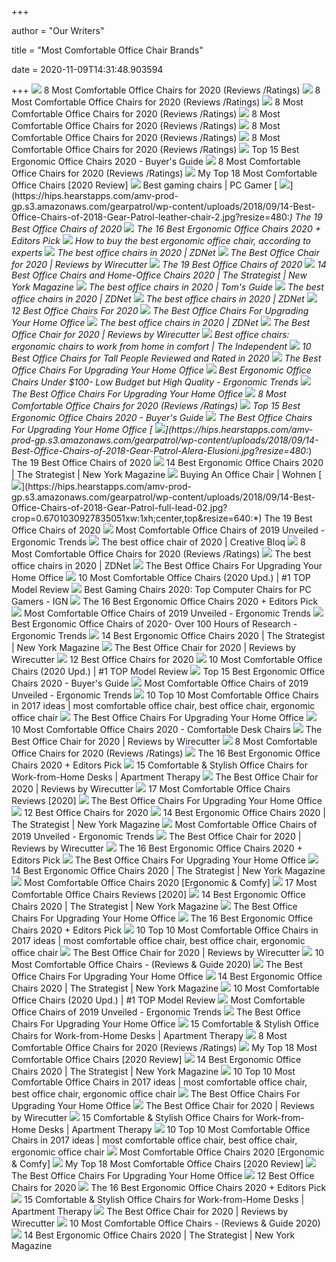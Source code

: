 +++
        
author = "Our Writers"
        
title = "Most Comfortable Office Chair Brands"
        
date = 2020-11-09T14:31:48.903594
        
+++
[ ![](https://www.btod.com/blog/wp-content/uploads/2019/04/most-comfortable-office-chairs-5-best-seat-comfort.jpg)](https://www.btod.com/blog/wp-content/uploads/2019/04/most-comfortable-office-chairs-5-best-seat-comfort.jpg) 8 Most Comfortable Office Chairs for 2020 (Reviews /Ratings)
[ ![](https://www.btod.com/blog/wp-content/uploads/2019/04/most-comfortable-office-chairs-1-most-comfortable.jpg)](https://www.btod.com/blog/wp-content/uploads/2019/04/most-comfortable-office-chairs-1-most-comfortable.jpg) 8 Most Comfortable Office Chairs for 2020 (Reviews /Ratings)
[ ![](https://www.btod.com/blog/wp-content/uploads/2019/04/most-comfortable-office-chairs-3-best-arm-comfort.jpg)](https://www.btod.com/blog/wp-content/uploads/2019/04/most-comfortable-office-chairs-3-best-arm-comfort.jpg) 8 Most Comfortable Office Chairs for 2020 (Reviews /Ratings)
[ ![](https://www.btod.com/blog/wp-content/uploads/2019/04/most-comfortable-office-chairs-7-best-lounge-for-reading.jpg)](https://www.btod.com/blog/wp-content/uploads/2019/04/most-comfortable-office-chairs-7-best-lounge-for-reading.jpg) 8 Most Comfortable Office Chairs for 2020 (Reviews /Ratings)
[ ![](https://www.btod.com/blog/wp-content/uploads/2019/04/most-comfortable-office-chairs-2020-blog-header.jpg)](https://www.btod.com/blog/wp-content/uploads/2019/04/most-comfortable-office-chairs-2020-blog-header.jpg) 8 Most Comfortable Office Chairs for 2020 (Reviews /Ratings)
[ ![](https://www.btod.com/blog/wp-content/uploads/2019/04/most-comfortable-office-chairs-4-best-computer-desk.jpg)](https://www.btod.com/blog/wp-content/uploads/2019/04/most-comfortable-office-chairs-4-best-computer-desk.jpg) 8 Most Comfortable Office Chairs for 2020 (Reviews /Ratings)
[ ![](https://www.republiclab.com/wp-content/uploads/2017/08/best-ergonomic-office-chairs-thumbnail.jpg)](https://www.republiclab.com/wp-content/uploads/2017/08/best-ergonomic-office-chairs-thumbnail.jpg) Top 15 Best Ergonomic Office Chairs 2020 - Buyer's Guide
[ ![](https://www.btod.com/blog/wp-content/uploads/2019/04/most-comfortable-office-chairs-2-best-back-support.jpg)](https://www.btod.com/blog/wp-content/uploads/2019/04/most-comfortable-office-chairs-2-best-back-support.jpg) 8 Most Comfortable Office Chairs for 2020 (Reviews /Ratings)
[ ![](https://ergonomicshealth.com/wp-content/uploads/2019/05/comfortablechair_banner.jpg)](https://ergonomicshealth.com/wp-content/uploads/2019/05/comfortablechair_banner.jpg) My Top 18 Most Comfortable Office Chairs [2020 Review]
[ ![](https://cdn.mos.cms.futurecdn.net/eTsGaLnVkpozHC9CqhA6dK-1200-80.jpg)](https://cdn.mos.cms.futurecdn.net/eTsGaLnVkpozHC9CqhA6dK-1200-80.jpg) Best gaming chairs | PC Gamer
[ ![](https://hips.hearstapps.com/amv-prod-gp.s3.amazonaws.com/gearpatrol/wp-content/uploads/2018/09/14-Best-Office-Chairs-of-2018-Gear-Patrol-leather-chair-2.jpg?resize=480:*)](https://hips.hearstapps.com/amv-prod-gp.s3.amazonaws.com/gearpatrol/wp-content/uploads/2018/09/14-Best-Office-Chairs-of-2018-Gear-Patrol-leather-chair-2.jpg?resize=480:*) The 19 Best Office Chairs of 2020
[ ![](https://i.ytimg.com/vi/7YVTS6Yj4Co/maxresdefault.jpg)](https://i.ytimg.com/vi/7YVTS6Yj4Co/maxresdefault.jpg) The 16 Best Ergonomic Office Chairs 2020 + Editors Pick
[ ![](https://media2.s-nbcnews.com/i/newscms/2020_25/3390893/ergonomic-office-chairs-kr-2x1-tease-200618_38008296185ce90fd52b401caf79df24.jpg)](https://media2.s-nbcnews.com/i/newscms/2020_25/3390893/ergonomic-office-chairs-kr-2x1-tease-200618_38008296185ce90fd52b401caf79df24.jpg) How to buy the best ergonomic office chair, according to experts
[ ![](https://zdnet4.cbsistatic.com/hub/i/2020/01/17/8231e246-714d-44bf-8b5e-bebdd66c1d83/office-chair-6.jpg)](https://zdnet4.cbsistatic.com/hub/i/2020/01/17/8231e246-714d-44bf-8b5e-bebdd66c1d83/office-chair-6.jpg) The best office chairs in 2020 | ZDNet
[ ![](https://cdn.thewirecutter.com/wp-content/media/2020/09/officechairs-2048px-9607.jpg?auto=webp&crop=1.91:1&width=1200)](https://cdn.thewirecutter.com/wp-content/media/2020/09/officechairs-2048px-9607.jpg?auto=webp&crop=1.91:1&width=1200) The Best Office Chair for 2020 | Reviews by Wirecutter
[ ![](https://hips.hearstapps.com/amv-prod-gp.s3.amazonaws.com/gearpatrol/wp-content/uploads/2018/09/14-Best-Office-Chairs-of-2018-Gear-Patrol-feature.jpg)](https://hips.hearstapps.com/amv-prod-gp.s3.amazonaws.com/gearpatrol/wp-content/uploads/2018/09/14-Best-Office-Chairs-of-2018-Gear-Patrol-feature.jpg) The 19 Best Office Chairs of 2020
[ ![](https://pyxis.nymag.com/v1/imgs/fdc/3a6/86a7075e3525ef1c07994401e3cd530a78-amazon-basics-exec-chair.rsquare.w600.jpg)](https://pyxis.nymag.com/v1/imgs/fdc/3a6/86a7075e3525ef1c07994401e3cd530a78-amazon-basics-exec-chair.rsquare.w600.jpg) 14 Best Office Chairs and Home-Office Chairs 2020 | The Strategist | New  York Magazine
[ ![](https://cdn.mos.cms.futurecdn.net/chg3AGHkpwVFcZeK26TKuA-1200-80.jpg)](https://cdn.mos.cms.futurecdn.net/chg3AGHkpwVFcZeK26TKuA-1200-80.jpg) The best office chairs in 2020 | Tom's Guide
[ ![](https://zdnet3.cbsistatic.com/hub/i/2020/01/17/97604558-3c0e-41f2-b7eb-8ee71528cc97/office-chair-7.jpg)](https://zdnet3.cbsistatic.com/hub/i/2020/01/17/97604558-3c0e-41f2-b7eb-8ee71528cc97/office-chair-7.jpg) The best office chairs in 2020 | ZDNet
[ ![](https://zdnet4.cbsistatic.com/hub/i/2020/01/17/c0ad1bc6-1ebd-44b4-a35b-3f8aae0e3b21/office-chair-4.jpg)](https://zdnet4.cbsistatic.com/hub/i/2020/01/17/c0ad1bc6-1ebd-44b4-a35b-3f8aae0e3b21/office-chair-4.jpg) The best office chairs in 2020 | ZDNet
[ ![](https://www.btod.com/blog/wp-content/uploads/2019/10/best-office-chairs-2020-blog-header.jpg)](https://www.btod.com/blog/wp-content/uploads/2019/10/best-office-chairs-2020-blog-header.jpg) 12 Best Office Chairs For 2020
[ ![](https://specials-images.forbesimg.com/imageserve/5eea4d186ef66b0006115587/0x800.jpg?fit=scale)](https://specials-images.forbesimg.com/imageserve/5eea4d186ef66b0006115587/0x800.jpg?fit=scale) The Best Office Chairs For Upgrading Your Home Office
[ ![](https://zdnet2.cbsistatic.com/hub/i/2020/01/17/5a3e28b6-25e0-42f9-841a-c92fd9e577c3/office-chair-5.jpg)](https://zdnet2.cbsistatic.com/hub/i/2020/01/17/5a3e28b6-25e0-42f9-841a-c92fd9e577c3/office-chair-5.jpg) The best office chairs in 2020 | ZDNet
[ ![](https://d1b5h9psu9yexj.cloudfront.net/5707/Herman-Miller-Aeron_20180409-135854_full.jpg)](https://d1b5h9psu9yexj.cloudfront.net/5707/Herman-Miller-Aeron_20180409-135854_full.jpg) The Best Office Chair for 2020 | Reviews by Wirecutter
[ ![](https://static.independent.co.uk/s3fs-public/thumbnails/image/2020/03/16/16/best-ergonomic-office-chairs-indybest.jpg)](https://static.independent.co.uk/s3fs-public/thumbnails/image/2020/03/16/16/best-ergonomic-office-chairs-indybest.jpg) Best office chairs: ergonomic chairs to work from home in comfort | The  Independent
[ ![](https://www.theworkbuzz.com/wp-content/uploads/2020/02/best-office-chairs-for-tall-people.jpg)](https://www.theworkbuzz.com/wp-content/uploads/2020/02/best-office-chairs-for-tall-people.jpg) 10 Best Office Chairs for Tall People Reviewed and Rated in 2020
[ ![](https://thumbor.forbes.com/thumbor/fit-in/1200x0/filters%3Aformat%28jpg%29/https%3A%2F%2Fspecials-images.forbesimg.com%2Fimageserve%2F5eea4dae1b50250006e83cab%2F0x0.jpg%3FcropX1%3D0%26cropX2%3D800%26cropY1%3D233%26cropY2%3D683)](https://thumbor.forbes.com/thumbor/fit-in/1200x0/filters%3Aformat%28jpg%29/https%3A%2F%2Fspecials-images.forbesimg.com%2Fimageserve%2F5eea4dae1b50250006e83cab%2F0x0.jpg%3FcropX1%3D0%26cropX2%3D800%26cropY1%3D233%26cropY2%3D683) The Best Office Chairs For Upgrading Your Home Office
[ ![](http://ergonomictrends.com/wp-content/uploads/2018/04/best-ergonomic-office-chairs-under-100-reviews.jpg)](http://ergonomictrends.com/wp-content/uploads/2018/04/best-ergonomic-office-chairs-under-100-reviews.jpg) Best Ergonomic Office Chairs Under $100- Low Budget but High Quality -  Ergonomic Trends
[ ![](https://specials-images.forbesimg.com/imageserve/5f2042979b63a1caf51694bf/0x800.jpg?cropX1=0&cropX2=924&cropY1=0&cropY2=1500)](https://specials-images.forbesimg.com/imageserve/5f2042979b63a1caf51694bf/0x800.jpg?cropX1=0&cropX2=924&cropY1=0&cropY2=1500) The Best Office Chairs For Upgrading Your Home Office
[ ![](https://www.btod.com/blog/wp-content/uploads/2019/04/most-comfortable-office-chairs-8-best-under-200.jpg)](https://www.btod.com/blog/wp-content/uploads/2019/04/most-comfortable-office-chairs-8-best-under-200.jpg) 8 Most Comfortable Office Chairs for 2020 (Reviews /Ratings)
[ ![](https://www.republiclab.com/wp-content/uploads/2017/08/Ergohuman-chair-by-Eurotech.jpg)](https://www.republiclab.com/wp-content/uploads/2017/08/Ergohuman-chair-by-Eurotech.jpg) Top 15 Best Ergonomic Office Chairs 2020 - Buyer's Guide
[ ![](https://specials-images.forbesimg.com/imageserve/5f203f62953761c471e7740d/960x0.jpg?fit=scale)](https://specials-images.forbesimg.com/imageserve/5f203f62953761c471e7740d/960x0.jpg?fit=scale) The Best Office Chairs For Upgrading Your Home Office
[ ![](https://hips.hearstapps.com/amv-prod-gp.s3.amazonaws.com/gearpatrol/wp-content/uploads/2018/09/14-Best-Office-Chairs-of-2018-Gear-Patrol-Alera-Elusioni.jpg?resize=480:*)](https://hips.hearstapps.com/amv-prod-gp.s3.amazonaws.com/gearpatrol/wp-content/uploads/2018/09/14-Best-Office-Chairs-of-2018-Gear-Patrol-Alera-Elusioni.jpg?resize=480:*) The 19 Best Office Chairs of 2020
[ ![](https://pyxis.nymag.com/v1/imgs/ef3/4ff/ea4854ef1915f3ffcd5ffb8288cd8af6d8-autonomous-01-.2x.rsquare.w600.jpg)](https://pyxis.nymag.com/v1/imgs/ef3/4ff/ea4854ef1915f3ffcd5ffb8288cd8af6d8-autonomous-01-.2x.rsquare.w600.jpg) 14 Best Ergonomic Office Chairs 2020 | The Strategist | New York Magazine
[ ![](https://i.pinimg.com/736x/89/19/35/89193540f63243c60ceec8226b2586b1.jpg)](https://i.pinimg.com/736x/89/19/35/89193540f63243c60ceec8226b2586b1.jpg) Buying An Office Chair | Wohnen
[ ![](https://hips.hearstapps.com/amv-prod-gp.s3.amazonaws.com/gearpatrol/wp-content/uploads/2018/09/14-Best-Office-Chairs-of-2018-Gear-Patrol-full-lead-02.jpg?crop=0.6701030927835051xw:1xh;center,top&resize=640:*)](https://hips.hearstapps.com/amv-prod-gp.s3.amazonaws.com/gearpatrol/wp-content/uploads/2018/09/14-Best-Office-Chairs-of-2018-Gear-Patrol-full-lead-02.jpg?crop=0.6701030927835051xw:1xh;center,top&resize=640:*) The 19 Best Office Chairs of 2020
[ ![](http://ergonomictrends.com/wp-content/uploads/2019/04/most-comfortable-office-chair.jpg)](http://ergonomictrends.com/wp-content/uploads/2019/04/most-comfortable-office-chair.jpg) Most Comfortable Office Chairs of 2019 Unveiled - Ergonomic Trends
[ ![](https://cdn.mos.cms.futurecdn.net/NkRwHsoDezP3MuJnwDvjhh.jpg)](https://cdn.mos.cms.futurecdn.net/NkRwHsoDezP3MuJnwDvjhh.jpg) The best office chair of 2020 | Creative Bloq
[ ![](https://www.btod.com/blog/wp-content/uploads/2019/04/most-comfortable-office-chairs-6-best-gaming.jpg)](https://www.btod.com/blog/wp-content/uploads/2019/04/most-comfortable-office-chairs-6-best-gaming.jpg) 8 Most Comfortable Office Chairs for 2020 (Reviews /Ratings)
[ ![](https://zdnet2.cbsistatic.com/hub/i/2020/01/17/7c472d88-63f5-4226-953d-4af384526514/office-chair-9.jpg)](https://zdnet2.cbsistatic.com/hub/i/2020/01/17/7c472d88-63f5-4226-953d-4af384526514/office-chair-9.jpg) The best office chairs in 2020 | ZDNet
[ ![](https://specials-images.forbesimg.com/imageserve/5eea4a651b50250006e83c78/960x0.jpg?fit=scale)](https://specials-images.forbesimg.com/imageserve/5eea4a651b50250006e83c78/960x0.jpg?fit=scale) The Best Office Chairs For Upgrading Your Home Office
[ ![](https://www.leaphomeward.com/wp-content/uploads/2019/11/HM-Aeron.jpg)](https://www.leaphomeward.com/wp-content/uploads/2019/11/HM-Aeron.jpg) 10 Most Comfortable Office Chairs (2020 Upd.) | #1 TOP Model Review
[ ![](https://oyster.ignimgs.com/wordpress/stg.ign.com/2019/06/Titan-2.jpg)](https://oyster.ignimgs.com/wordpress/stg.ign.com/2019/06/Titan-2.jpg) Best Gaming Chairs 2020: Top Computer Chairs for PC Gamers - IGN
[ ![](https://www.omnicoreagency.com/wp-content/uploads/2020/01/Herman-Miller-Embody-Ergonomic-Office-Chair-List.jpg)](https://www.omnicoreagency.com/wp-content/uploads/2020/01/Herman-Miller-Embody-Ergonomic-Office-Chair-List.jpg) The 16 Best Ergonomic Office Chairs 2020 + Editors Pick
[ ![](http://ergonomictrends.com/wp-content/uploads/2019/04/Duramont-Reclining-Office-Chair-Review-2.jpg)](http://ergonomictrends.com/wp-content/uploads/2019/04/Duramont-Reclining-Office-Chair-Review-2.jpg) Most Comfortable Office Chairs of 2019 Unveiled - Ergonomic Trends
[ ![](http://ergonomictrends.com/wp-content/uploads/2018/06/OWLN-Mesh-Office-Chair-review.jpg)](http://ergonomictrends.com/wp-content/uploads/2018/06/OWLN-Mesh-Office-Chair-review.jpg) Best Ergonomic Office Chairs of 2020- Over 100 Hours of Research -  Ergonomic Trends
[ ![](https://pyxis.nymag.com/v1/imgs/c53/d8a/534ec22ae12afb42834a3cd7f87090e4b9-modway-01-.2x.rdeep-vertical.w245.jpg)](https://pyxis.nymag.com/v1/imgs/c53/d8a/534ec22ae12afb42834a3cd7f87090e4b9-modway-01-.2x.rdeep-vertical.w245.jpg) 14 Best Ergonomic Office Chairs 2020 | The Strategist | New York Magazine
[ ![](https://cdn.thewirecutter.com/wp-content/media/2020/09/officechairs-2048px-5974.jpg?auto=webp&quality=75&width=1024)](https://cdn.thewirecutter.com/wp-content/media/2020/09/officechairs-2048px-5974.jpg?auto=webp&quality=75&width=1024) The Best Office Chair for 2020 | Reviews by Wirecutter
[ ![](https://www.btod.com/blog/wp-content/uploads/2019/02/embody-hm.jpg)](https://www.btod.com/blog/wp-content/uploads/2019/02/embody-hm.jpg) 12 Best Office Chairs for 2020
[ ![](https://www.leaphomeward.com/wp-content/uploads/2019/11/Top-12-Most-Comfortable-Chairs.png)](https://www.leaphomeward.com/wp-content/uploads/2019/11/Top-12-Most-Comfortable-Chairs.png) 10 Most Comfortable Office Chairs (2020 Upd.) | #1 TOP Model Review
[ ![](https://www.republiclab.com/wp-content/uploads/2017/08/Leaders-Executive-Office-Chair.jpg)](https://www.republiclab.com/wp-content/uploads/2017/08/Leaders-Executive-Office-Chair.jpg) Top 15 Best Ergonomic Office Chairs 2020 - Buyer's Guide
[ ![](http://ergonomictrends.com/wp-content/uploads/2019/04/herman-miller-embody-features.jpg)](http://ergonomictrends.com/wp-content/uploads/2019/04/herman-miller-embody-features.jpg) Most Comfortable Office Chairs of 2019 Unveiled - Ergonomic Trends
[ ![](https://i.pinimg.com/236x/bc/06/11/bc06116e682459af843919cfa1b8cdeb--comfortable-office-chair-leather-office-chairs.jpg)](https://i.pinimg.com/236x/bc/06/11/bc06116e682459af843919cfa1b8cdeb--comfortable-office-chair-leather-office-chairs.jpg) 10 Top 10 Most Comfortable Office Chairs in 2017 ideas | most comfortable  office chair, best office chair, ergonomic office chair
[ ![](https://specials-images.forbesimg.com/imageserve/5eea4b66760321000739ba28/0x800.jpg?cropX1=0&cropX2=940&cropY1=0&cropY2=1447)](https://specials-images.forbesimg.com/imageserve/5eea4b66760321000739ba28/0x800.jpg?cropX1=0&cropX2=940&cropY1=0&cropY2=1447) The Best Office Chairs For Upgrading Your Home Office
[ ![](https://hips.hearstapps.com/hmg-prod.s3.amazonaws.com/images/empty-chair-in-home-study-royalty-free-image-1588279544.jpg)](https://hips.hearstapps.com/hmg-prod.s3.amazonaws.com/images/empty-chair-in-home-study-royalty-free-image-1588279544.jpg) 10 Most Comfortable Office Chairs 2020 - Comfortable Desk Chairs
[ ![](https://cdn.thewirecutter.com/wp-content/media/2020/09/officechairs-2048px-5983.jpg?auto=webp&quality=75&width=1024)](https://cdn.thewirecutter.com/wp-content/media/2020/09/officechairs-2048px-5983.jpg?auto=webp&quality=75&width=1024) The Best Office Chair for 2020 | Reviews by Wirecutter
[ ![](https://i.ytimg.com/vi/BXipp4ntv1c/maxresdefault.jpg)](https://i.ytimg.com/vi/BXipp4ntv1c/maxresdefault.jpg) 8 Most Comfortable Office Chairs for 2020 (Reviews /Ratings)
[ ![](https://www.omnicoreagency.com/wp-content/uploads/2020/01/Viva-Office-Mesh-High-Back-Chair-List.jpg)](https://www.omnicoreagency.com/wp-content/uploads/2020/01/Viva-Office-Mesh-High-Back-Chair-List.jpg) The 16 Best Ergonomic Office Chairs 2020 + Editors Pick
[ ![](https://cdn.apartmenttherapy.info/image/upload/v1596045904/at/product%20listing/serta-ashland-task-chair-lilac-allmodern.jpg)](https://cdn.apartmenttherapy.info/image/upload/v1596045904/at/product%20listing/serta-ashland-task-chair-lilac-allmodern.jpg) 15 Comfortable & Stylish Office Chairs for Work-from-Home Desks | Apartment  Therapy
[ ![](https://d1b5h9psu9yexj.cloudfront.net/5706/Steelcase-Gesture_20190620-161843_full.jpg)](https://d1b5h9psu9yexj.cloudfront.net/5706/Steelcase-Gesture_20190620-161843_full.jpg) The Best Office Chair for 2020 | Reviews by Wirecutter
[ ![](https://m.media-amazon.com/images/I/41gJkcj3THL.jpg)](https://m.media-amazon.com/images/I/41gJkcj3THL.jpg) 17 Most Comfortable Office Chairs Reviews [2020]
[ ![](https://specials-images.forbesimg.com/imageserve/5f203fec18e24c071bd3f73e/960x0.jpg?fit=scale)](https://specials-images.forbesimg.com/imageserve/5f203fec18e24c071bd3f73e/960x0.jpg?fit=scale) The Best Office Chairs For Upgrading Your Home Office
[ ![](https://www.btod.com/blog/wp-content/uploads/2019/02/affirm.jpg)](https://www.btod.com/blog/wp-content/uploads/2019/02/affirm.jpg) 12 Best Office Chairs for 2020
[ ![](https://pyxis.nymag.com/v1/imgs/f7b/871/043213788ebaa36c20833630d25462d7f8-1----.2x.rsquare.w600.jpg)](https://pyxis.nymag.com/v1/imgs/f7b/871/043213788ebaa36c20833630d25462d7f8-1----.2x.rsquare.w600.jpg) 14 Best Ergonomic Office Chairs 2020 | The Strategist | New York Magazine
[ ![](http://ergonomictrends.com/wp-content/uploads/2019/04/most-comfortable-office-chair-reviews.jpg)](http://ergonomictrends.com/wp-content/uploads/2019/04/most-comfortable-office-chair-reviews.jpg) Most Comfortable Office Chairs of 2019 Unveiled - Ergonomic Trends
[ ![](https://cdn.thewirecutter.com/wp-content/media/2020/09/officechairs-2048px-5976.jpg?auto=webp&quality=75&width=1024)](https://cdn.thewirecutter.com/wp-content/media/2020/09/officechairs-2048px-5976.jpg?auto=webp&quality=75&width=1024) The Best Office Chair for 2020 | Reviews by Wirecutter
[ ![](https://www.omnicoreagency.com/wp-content/uploads/2020/01/Serta-Mid-Back-Office-Chair-List.jpg)](https://www.omnicoreagency.com/wp-content/uploads/2020/01/Serta-Mid-Back-Office-Chair-List.jpg) The 16 Best Ergonomic Office Chairs 2020 + Editors Pick
[ ![](https://specials-images.forbesimg.com/imageserve/5eea4c0b6ef66b0006115581/0x800.jpg?cropX1=0&cropX2=817&cropY1=0&cropY2=1500)](https://specials-images.forbesimg.com/imageserve/5eea4c0b6ef66b0006115581/0x800.jpg?cropX1=0&cropX2=817&cropY1=0&cropY2=1500) The Best Office Chairs For Upgrading Your Home Office
[ ![](https://pyxis.nymag.com/v1/imgs/982/e2d/0bb26c24eae142524d30c7d0ffbc4ad814-2----.2x.rsquare.w600.jpg)](https://pyxis.nymag.com/v1/imgs/982/e2d/0bb26c24eae142524d30c7d0ffbc4ad814-2----.2x.rsquare.w600.jpg) 14 Best Ergonomic Office Chairs 2020 | The Strategist | New York Magazine
[ ![](https://www.meccanohome.com/wp-content/uploads/2019/03/best-office-chair-for-lower-back-pain.jpg)](https://www.meccanohome.com/wp-content/uploads/2019/03/best-office-chair-for-lower-back-pain.jpg) Most Comfortable Office Chairs 2020 [Ergonomic & Comfy]
[ ![](https://m.media-amazon.com/images/I/314nqWqsNXL.jpg)](https://m.media-amazon.com/images/I/314nqWqsNXL.jpg) 17 Most Comfortable Office Chairs Reviews [2020]
[ ![](https://pyxis.nymag.com/v1/imgs/cb6/eef/ae55a9214bd9b16662bf652899ba601d06-aeron-01-.2x.rdeep-vertical.w245.jpg)](https://pyxis.nymag.com/v1/imgs/cb6/eef/ae55a9214bd9b16662bf652899ba601d06-aeron-01-.2x.rdeep-vertical.w245.jpg) 14 Best Ergonomic Office Chairs 2020 | The Strategist | New York Magazine
[ ![](https://specials-images.forbesimg.com/imageserve/5eea4983de3a2a0006fd09f2/960x0.jpg?fit=scale)](https://specials-images.forbesimg.com/imageserve/5eea4983de3a2a0006fd09f2/960x0.jpg?fit=scale) The Best Office Chairs For Upgrading Your Home Office
[ ![](https://i.ytimg.com/vi/7YVTS6Yj4Co/hqdefault.jpg)](https://i.ytimg.com/vi/7YVTS6Yj4Co/hqdefault.jpg) The 16 Best Ergonomic Office Chairs 2020 + Editors Pick
[ ![](https://i.pinimg.com/236x/71/72/17/717217be4b1824c12cf01c3ab68e537a.jpg)](https://i.pinimg.com/236x/71/72/17/717217be4b1824c12cf01c3ab68e537a.jpg) 10 Top 10 Most Comfortable Office Chairs in 2017 ideas | most comfortable  office chair, best office chair, ergonomic office chair
[ ![](https://cdn.thewirecutter.com/wp-content/media/2020/09/officechairs-2048px-9498.jpg?auto=webp&quality=60&crop=3:2&width=570)](https://cdn.thewirecutter.com/wp-content/media/2020/09/officechairs-2048px-9498.jpg?auto=webp&quality=60&crop=3:2&width=570) The Best Office Chair for 2020 | Reviews by Wirecutter
[ ![](https://www.officechairs.reviews/wp-content/uploads/2016/01/Most-Comfortable-Office-Chair-.jpg)](https://www.officechairs.reviews/wp-content/uploads/2016/01/Most-Comfortable-Office-Chair-.jpg) 10 Most Comfortable Office Chairs - (Reviews & Guide 2020)
[ ![](https://specials-images.forbesimg.com/imageserve/5f20407e18e24c071bd3f742/960x0.jpg?cropX1=0&cropX2=800&cropY1=0&cropY2=800)](https://specials-images.forbesimg.com/imageserve/5f20407e18e24c071bd3f742/960x0.jpg?cropX1=0&cropX2=800&cropY1=0&cropY2=800) The Best Office Chairs For Upgrading Your Home Office
[ ![](https://pyxis.nymag.com/v1/imgs/ca0/376/4360d10cf1bdff0c2bf6ac48c8dd8b9581-mirra-01-.2x.rsquare.w600.jpg)](https://pyxis.nymag.com/v1/imgs/ca0/376/4360d10cf1bdff0c2bf6ac48c8dd8b9581-mirra-01-.2x.rsquare.w600.jpg) 14 Best Ergonomic Office Chairs 2020 | The Strategist | New York Magazine
[ ![](https://www.leaphomeward.com/wp-content/uploads/2019/11/Embody-Chair1.jpg)](https://www.leaphomeward.com/wp-content/uploads/2019/11/Embody-Chair1.jpg) 10 Most Comfortable Office Chairs (2020 Upd.) | #1 TOP Model Review
[ ![](http://ergonomictrends.com/wp-content/uploads/2018/06/herman-miller-embody-chair-review-2.jpg)](http://ergonomictrends.com/wp-content/uploads/2018/06/herman-miller-embody-chair-review-2.jpg) Most Comfortable Office Chairs of 2019 Unveiled - Ergonomic Trends
[ ![](https://specials-images.forbesimg.com/imageserve/5f68e0d9f584b8503985c4de/960x0.jpg?fit=scale)](https://specials-images.forbesimg.com/imageserve/5f68e0d9f584b8503985c4de/960x0.jpg?fit=scale) The Best Office Chairs For Upgrading Your Home Office
[ ![](https://cdn.apartmenttherapy.info/image/upload/f_auto,q_auto:eco,w_730/at%2Fproduct%20listing%2Felenora-conference-chair-allmodern)](https://cdn.apartmenttherapy.info/image/upload/f_auto,q_auto:eco,w_730/at%2Fproduct%20listing%2Felenora-conference-chair-allmodern) 15 Comfortable & Stylish Office Chairs for Work-from-Home Desks | Apartment  Therapy
[ ![](https://i.ytimg.com/vi/Mtds4MEzKOc/maxresdefault.jpg)](https://i.ytimg.com/vi/Mtds4MEzKOc/maxresdefault.jpg) 8 Most Comfortable Office Chairs for 2020 (Reviews /Ratings)
[ ![](https://m.media-amazon.com/images/I/31cb1qMdjNL.jpg)](https://m.media-amazon.com/images/I/31cb1qMdjNL.jpg) My Top 18 Most Comfortable Office Chairs [2020 Review]
[ ![](https://pyxis.nymag.com/v1/imgs/b13/013/3c8a0352a7668eb7e50b308fb9b001a6ee-freedom-chair-02-.2x.rdeep-vertical.w245.jpg)](https://pyxis.nymag.com/v1/imgs/b13/013/3c8a0352a7668eb7e50b308fb9b001a6ee-freedom-chair-02-.2x.rdeep-vertical.w245.jpg) 14 Best Ergonomic Office Chairs 2020 | The Strategist | New York Magazine
[ ![](https://i.pinimg.com/236x/50/41/50/50415039838cb4c34ed355e0ffdc7b79--comfortable-office-chair-leather-office-chairs.jpg)](https://i.pinimg.com/236x/50/41/50/50415039838cb4c34ed355e0ffdc7b79--comfortable-office-chair-leather-office-chairs.jpg) 10 Top 10 Most Comfortable Office Chairs in 2017 ideas | most comfortable  office chair, best office chair, ergonomic office chair
[ ![](https://specials-images.forbesimg.com/imageserve/5eea4c646ef66b0006115584/0x800.jpg?cropX1=0&cropX2=1049&cropY1=0&cropY2=1192)](https://specials-images.forbesimg.com/imageserve/5eea4c646ef66b0006115584/0x800.jpg?cropX1=0&cropX2=1049&cropY1=0&cropY2=1192) The Best Office Chairs For Upgrading Your Home Office
[ ![](https://cdn.thewirecutter.com/wp-content/media/2020/09/officechairs-2048px-5970.jpg?auto=webp&quality=75&width=1024)](https://cdn.thewirecutter.com/wp-content/media/2020/09/officechairs-2048px-5970.jpg?auto=webp&quality=75&width=1024) The Best Office Chair for 2020 | Reviews by Wirecutter
[ ![](https://cdn.apartmenttherapy.info/image/upload/v1584377894/at/style/2019-11/Desk%20Chairs/Rivet.jpg)](https://cdn.apartmenttherapy.info/image/upload/v1584377894/at/style/2019-11/Desk%20Chairs/Rivet.jpg) 15 Comfortable & Stylish Office Chairs for Work-from-Home Desks | Apartment  Therapy
[ ![](https://i.pinimg.com/236x/43/8f/c3/438fc3225e010adbde69da25196a8b8a--comfortable-office-chair-executive-chair.jpg)](https://i.pinimg.com/236x/43/8f/c3/438fc3225e010adbde69da25196a8b8a--comfortable-office-chair-executive-chair.jpg) 10 Top 10 Most Comfortable Office Chairs in 2017 ideas | most comfortable  office chair, best office chair, ergonomic office chair
[ ![](https://www.meccanohome.com/wp-content/uploads/2019/03/most-comfortable-office-chair-reddit-380x380.jpg)](https://www.meccanohome.com/wp-content/uploads/2019/03/most-comfortable-office-chair-reddit-380x380.jpg) Most Comfortable Office Chairs 2020 [Ergonomic & Comfy]
[ ![](https://m.media-amazon.com/images/I/418L3b4LBdL.jpg)](https://m.media-amazon.com/images/I/418L3b4LBdL.jpg) My Top 18 Most Comfortable Office Chairs [2020 Review]
[ ![](https://thumbor.forbes.com/thumbor/711x1045/https://specials-images.forbesimg.com/imageserve/5f2041d9f3e9ed38e19894af/0x800.jpg?fit=scale)](https://thumbor.forbes.com/thumbor/711x1045/https://specials-images.forbesimg.com/imageserve/5f2041d9f3e9ed38e19894af/0x800.jpg?fit=scale) The Best Office Chairs For Upgrading Your Home Office
[ ![](https://www.btod.com/blog/wp-content/uploads/2019/02/LQ-2-BK-GG.jpg)](https://www.btod.com/blog/wp-content/uploads/2019/02/LQ-2-BK-GG.jpg) 12 Best Office Chairs for 2020
[ ![](https://www.omnicoreagency.com/wp-content/uploads/2020/01/Sayl-Chair-by-Herman-Miller-List.jpg)](https://www.omnicoreagency.com/wp-content/uploads/2020/01/Sayl-Chair-by-Herman-Miller-List.jpg) The 16 Best Ergonomic Office Chairs 2020 + Editors Pick
[ ![](https://cdn.apartmenttherapy.info/image/upload/v1584378178/at/style/2019-11/Desk%20Chairs/Camden.jpg)](https://cdn.apartmenttherapy.info/image/upload/v1584378178/at/style/2019-11/Desk%20Chairs/Camden.jpg) 15 Comfortable & Stylish Office Chairs for Work-from-Home Desks | Apartment  Therapy
[ ![](https://d1b5h9psu9yexj.cloudfront.net/25877/Herman-Miller-Sayl_20180409-162623_full.jpg)](https://d1b5h9psu9yexj.cloudfront.net/25877/Herman-Miller-Sayl_20180409-162623_full.jpg) The Best Office Chair for 2020 | Reviews by Wirecutter
[ ![](https://www.officechairs.reviews/wp-content/uploads/2020/02/BestMassage-Leather-Office-Chair-300x300.jpg)](https://www.officechairs.reviews/wp-content/uploads/2020/02/BestMassage-Leather-Office-Chair-300x300.jpg) 10 Most Comfortable Office Chairs - (Reviews & Guide 2020)
[ ![](https://pyxis.nymag.com/v1/imgs/846/daf/286566b1c411ec4f7e2fe2c9864102193c-humanscale-01-.2x.rdeep-vertical.w245.jpg)](https://pyxis.nymag.com/v1/imgs/846/daf/286566b1c411ec4f7e2fe2c9864102193c-humanscale-01-.2x.rdeep-vertical.w245.jpg) 14 Best Ergonomic Office Chairs 2020 | The Strategist | New York Magazine
